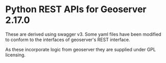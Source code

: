 
# Python REST APIs for Geoserver 2.17.0

These are derived using swagger v3. Some yaml files have been modified to conform
to the interfaces of geoserver's REST interface.

As these incorporate logic from geoserver they are supplied under GPL licensing.
